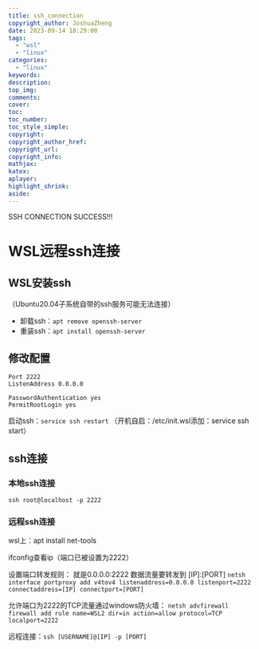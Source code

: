 ```yaml
---
title: ssh_connection
copyright_author: JoshuaZheng
date: 2023-09-14 18:29:00
tags:
  - "wsl"
  - "linux"
categories:
  - "linux"
keywords:
description:
top_img:
comments:
cover:
toc:
toc_number:
toc_style_simple:
copyright:
copyright_author_href:
copyright_url:
copyright_info:
mathjax:
katex:
aplayer:
highlight_shrink:
aside:
---
```


SSH CONNECTION SUCCESS!!!

# WSL远程ssh连接
## WSL安装ssh
（Ubuntu20.04子系统自带的ssh服务可能无法连接）
- 卸载ssh：``apt remove openssh-server``
- 重装ssh：``apt install openssh-server``

## 修改配置
```linux
Port 2222
ListenAddress 0.0.0.0

PasswordAuthentication yes
PermitRootLogin yes
```
启动ssh：``service ssh restart``
（开机自启：/etc/init.wsl添加：service ssh start）

## ssh连接

### 本地ssh连接
``ssh root@localhost -p 2222``

### 远程ssh连接
wsl上：apt install net-tools

ifconfig查看ip（端口已被设置为2222）

设置端口转发规则：
就是0.0.0.0:2222 数据流量要转发到 [IP]:[PORT]
``netsh interface portproxy add v4tov4 listenaddress=0.0.0.0 listenport=2222 connectaddress=[IP] connectport=[PORT]``

允许端口为2222的TCP流量通过windows防火墙：
``netsh advfirewall firewall add rule name=WSL2 dir=in action=allow protocol=TCP localport=2222``

远程连接：``ssh [USERNAME]@[IP] -p [PORT]``

